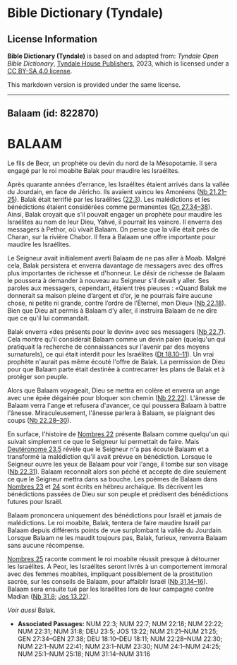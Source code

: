 # Bible Dictionary (Tyndale)

## License Information

**Bible Dictionary (Tyndale)** is based on and adapted from: _Tyndale Open Bible Dictionary_, [Tyndale House Publishers](https://tyndaleopenresources.com/), 2023, which is licensed under a [CC BY-SA 4.0 license](https://creativecommons.org/licenses/by-sa/4.0/legalcode.en).

This markdown version is provided under the same license.



--------------------------------

## Balaam (id: 822870)

BALAAM
======

Le fils de Beor, un prophète ou devin du nord de la Mésopotamie. Il sera engagé par le roi moabite Balak pour maudire les Israélites.

Après quarante années d'errance, les Israélites étaient arrivés dans la vallée du Jourdain, en face de Jéricho. Ils avaient vaincu les Amoréens ([Nb 21\.21–25](https://ref.ly/Num21:21-Num21:25)). Balak était terrifié par les Israélites ([22\.3](https://ref.ly/Num22:3)). Les malédictions et les bénédictions étaient considérées comme permanentes ([Gn 27\.34–38](https://ref.ly/Gen27:34-Gen27:38)). Ainsi, Balak croyait que s'il pouvait engager un prophète pour maudire les Israélites au nom de leur Dieu, Yahvé, il pourrait les vaincre. Il enverra des messagers à Pethor, où vivait Balaam. On pense que la ville était près de Charan, sur la rivière Chabor. Il fera à Balaam une offre importante pour maudire les Israélites.

Le Seigneur avait initialement averti Balaam de ne pas aller à Moab. Malgré cela, Balak persistera et enverra davantage de messagers avec des offres plus importantes de richesse et d'honneur. Le désir de richesse de Balaam le poussera à demander à nouveau au Seigneur s'il devait y aller. Ses paroles aux messagers, cependant, étaient très pieuses : «Quand Balak me donnerait sa maison pleine d’argent et d’or, je ne pourrais faire aucune chose, ni petite ni grande, contre l’ordre de l’Éternel, mon Dieu» ([Nb 22\.18](https://ref.ly/Num22:18)). Bien que Dieu ait permis à Balaam d'y aller, il instruira Balaam de ne dire que ce qu'il lui commandait.

Balak enverra «des présents pour le devin» avec ses messagers ([Nb 22\.7](https://ref.ly/Num22:7)). Cela montre qu'il considérait Balaam comme un devin païen (quelqu'un qui pratiquait la recherche de connaissances sur l'avenir par des moyens surnaturels), ce qui était interdit pour les Israélites ([Dt 18\.10–11](https://ref.ly/Deut18:10-Deut18:11)). Un vrai prophète n'aurait pas même écouté l'offre de Balak. La permission de Dieu pour que Balaam parte était destinée à contrecarrer les plans de Balak et à protéger son peuple.

Alors que Balaam voyageait, Dieu se mettra en colère et enverra un ange avec une épée dégainée pour bloquer son chemin ([Nb 22\.22](https://ref.ly/Num22:22)). L'ânesse de Balaam verra l'ange et refusera d'avancer, ce qui poussera Balaam à battre l'ânesse. Miraculeusement, l'ânesse parlera à Balaam, se plaignant des coups ([Nb 22\.28–30](https://ref.ly/Num22:28-Num22:30)).

En surface, l'histoire de [Nombres 22](https://ref.ly/Num22:1-Num22:41) présente Balaam comme quelqu'un qui suivait simplement ce que le Seigneur lui permettait de faire. Mais [Deutéronome 23\.5](https://ref.ly/Deut23:5) révèle que le Seigneur n'a pas écouté Balaam et a transformé la malédiction qu'il avait prévue en bénédiction. Lorsque le Seigneur ouvre les yeux de Balaam pour voir l'ange, il tombe sur son visage ([Nb 22\.31](https://ref.ly/Num22:31)). Balaam reconnaît alors son péché et accepte de dire seulement ce que le Seigneur mettra dans sa bouche. Les poèmes de Balaam dans [Nombres 23](https://ref.ly/Num23:1-Num23:30) et [24](https://ref.ly/Num24:1-Num24:25) sont écrits en hébreu archaïque. Ils décrivent les bénédictions passées de Dieu sur son peuple et prédisent des bénédictions futures pour Israël.

Balaam prononcera uniquement des bénédictions pour Israël et jamais de malédictions. Le roi moabite, Balak, tentera de faire maudire Israël par Balaam depuis différents points de vue surplombant la vallée du Jourdain. Lorsque Balaam ne les maudit toujours pas, Balak, furieux, renverra Balaam sans aucune récompense.

[Nombres 25](https://ref.ly/Num25:1-Num25:18) raconte comment le roi moabite réussit presque à détourner les Israélites. À Peor, les Israélites seront livrés à un comportement immoral avec des femmes moabites, impliquant possiblement de la prostitution sacrée, sur les conseils de Balaam, pour affaiblir Israël ([Nb 31\.14–16](https://ref.ly/Num31:14-Num31:16)). Balaam sera ensuite tué par les Israélites lors de leur campagne contre Madian ([Nb 31\.8](https://ref.ly/Num31:8); [Jos 13\.22](https://ref.ly/Josh13:22)).

*Voir aussi* Balak.

* **Associated Passages:** NUM 22:3; NUM 22:7; NUM 22:18; NUM 22:22; NUM 22:31; NUM 31:8; DEU 23:5; JOS 13:22; NUM 21:21–NUM 21:25; GEN 27:34–GEN 27:38; DEU 18:10–DEU 18:11; NUM 22:28–NUM 22:30; NUM 22:1–NUM 22:41; NUM 23:1–NUM 23:30; NUM 24:1–NUM 24:25; NUM 25:1–NUM 25:18; NUM 31:14–NUM 31:16

